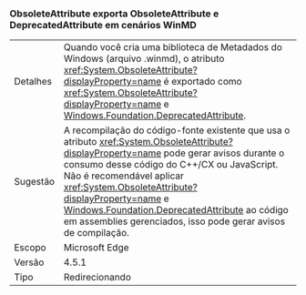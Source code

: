 ### <a name="obsoleteattribute-exports-as-both-obsoleteattribute-and-deprecatedattribute-in-winmd-scenarios"></a>ObsoleteAttribute exporta ObsoleteAttribute e DeprecatedAttribute em cenários WinMD

|   |   |
|---|---|
|Detalhes|Quando você cria uma biblioteca de Metadados do Windows (arquivo .winmd), o atributo <xref:System.ObsoleteAttribute?displayProperty=name> é exportado como <xref:System.ObsoleteAttribute?displayProperty=name> e [ Windows.Foundation.DeprecatedAttribute](https://docs.microsoft.com/uwp/api/windows.foundation.metadata.deprecatedattribute).|
|Sugestão|A recompilação do código-fonte existente que usa o atributo <xref:System.ObsoleteAttribute?displayProperty=name> pode gerar avisos durante o consumo desse código do C++/CX ou JavaScript. Não é recomendável aplicar <xref:System.ObsoleteAttribute?displayProperty=name> e [Windows.Foundation.DeprecatedAttribute](https://docs.microsoft.com/uwp/api/windows.foundation.metadata.deprecatedattribute) ao código em assemblies gerenciados, isso pode gerar avisos de compilação.|
|Escopo|Microsoft Edge|
|Versão|4.5.1|
|Tipo|Redirecionando|

